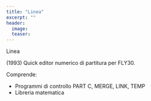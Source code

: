 ```yaml
---
title: "Linea"
excerpt: ""
header:
  image:
  teaser:
---
```

Linea

(1993) Quick editor numerico di partitura per FLY30.

Comprende:

- Programmi di controllo PART C, MERGE, LINK, TEMP
- Libreria matematica
